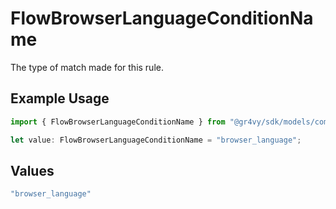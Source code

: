 # FlowBrowserLanguageConditionName

The type of match made for this rule.

## Example Usage

```typescript
import { FlowBrowserLanguageConditionName } from "@gr4vy/sdk/models/components";

let value: FlowBrowserLanguageConditionName = "browser_language";
```

## Values

```typescript
"browser_language"
```